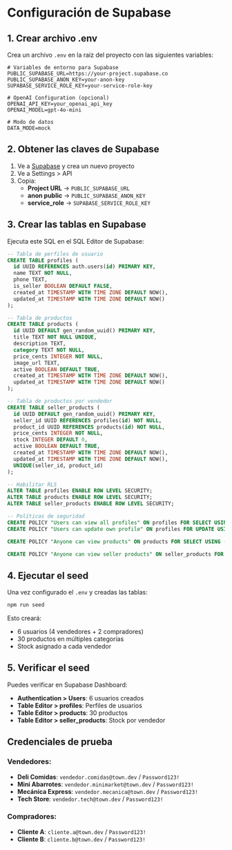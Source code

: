# Configuración de Supabase

## 1. Crear archivo .env

Crea un archivo `.env` en la raíz del proyecto con las siguientes variables:

```env
# Variables de entorno para Supabase
PUBLIC_SUPABASE_URL=https://your-project.supabase.co
PUBLIC_SUPABASE_ANON_KEY=your-anon-key
SUPABASE_SERVICE_ROLE_KEY=your-service-role-key

# OpenAI Configuration (opcional)
OPENAI_API_KEY=your_openai_api_key
OPENAI_MODEL=gpt-4o-mini

# Modo de datos
DATA_MODE=mock
```

## 2. Obtener las claves de Supabase

1. Ve a [Supabase](https://supabase.com) y crea un nuevo proyecto
2. Ve a Settings > API
3. Copia:
   - **Project URL** → `PUBLIC_SUPABASE_URL`
   - **anon public** → `PUBLIC_SUPABASE_ANON_KEY`
   - **service_role** → `SUPABASE_SERVICE_ROLE_KEY`

## 3. Crear las tablas en Supabase

Ejecuta este SQL en el SQL Editor de Supabase:

```sql
-- Tabla de perfiles de usuario
CREATE TABLE profiles (
  id UUID REFERENCES auth.users(id) PRIMARY KEY,
  name TEXT NOT NULL,
  phone TEXT,
  is_seller BOOLEAN DEFAULT FALSE,
  created_at TIMESTAMP WITH TIME ZONE DEFAULT NOW(),
  updated_at TIMESTAMP WITH TIME ZONE DEFAULT NOW()
);

-- Tabla de productos
CREATE TABLE products (
  id UUID DEFAULT gen_random_uuid() PRIMARY KEY,
  title TEXT NOT NULL UNIQUE,
  description TEXT,
  category TEXT NOT NULL,
  price_cents INTEGER NOT NULL,
  image_url TEXT,
  active BOOLEAN DEFAULT TRUE,
  created_at TIMESTAMP WITH TIME ZONE DEFAULT NOW(),
  updated_at TIMESTAMP WITH TIME ZONE DEFAULT NOW()
);

-- Tabla de productos por vendedor
CREATE TABLE seller_products (
  id UUID DEFAULT gen_random_uuid() PRIMARY KEY,
  seller_id UUID REFERENCES profiles(id) NOT NULL,
  product_id UUID REFERENCES products(id) NOT NULL,
  price_cents INTEGER NOT NULL,
  stock INTEGER DEFAULT 0,
  active BOOLEAN DEFAULT TRUE,
  created_at TIMESTAMP WITH TIME ZONE DEFAULT NOW(),
  updated_at TIMESTAMP WITH TIME ZONE DEFAULT NOW(),
  UNIQUE(seller_id, product_id)
);

-- Habilitar RLS
ALTER TABLE profiles ENABLE ROW LEVEL SECURITY;
ALTER TABLE products ENABLE ROW LEVEL SECURITY;
ALTER TABLE seller_products ENABLE ROW LEVEL SECURITY;

-- Políticas de seguridad
CREATE POLICY "Users can view all profiles" ON profiles FOR SELECT USING (true);
CREATE POLICY "Users can update own profile" ON profiles FOR UPDATE USING (auth.uid() = id);

CREATE POLICY "Anyone can view products" ON products FOR SELECT USING (true);

CREATE POLICY "Anyone can view seller products" ON seller_products FOR SELECT USING (true);
```

## 4. Ejecutar el seed

Una vez configurado el `.env` y creadas las tablas:

```bash
npm run seed
```

Esto creará:
- 6 usuarios (4 vendedores + 2 compradores)
- 30 productos en múltiples categorías
- Stock asignado a cada vendedor

## 5. Verificar el seed

Puedes verificar en Supabase Dashboard:
- **Authentication > Users**: 6 usuarios creados
- **Table Editor > profiles**: Perfiles de usuarios
- **Table Editor > products**: 30 productos
- **Table Editor > seller_products**: Stock por vendedor

## Credenciales de prueba

### Vendedores:
- **Deli Comidas**: `vendedor.comidas@town.dev` / `Password123!`
- **Mini Abarrotes**: `vendedor.minimarket@town.dev` / `Password123!`
- **Mecánica Express**: `vendedor.mecanica@town.dev` / `Password123!`
- **Tech Store**: `vendedor.tech@town.dev` / `Password123!`

### Compradores:
- **Cliente A**: `cliente.a@town.dev` / `Password123!`
- **Cliente B**: `cliente.b@town.dev` / `Password123!`
